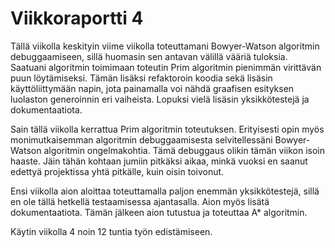 # Viikkoraportti 4

Tällä viikolla keskityin viime viikolla toteuttamani Bowyer-Watson algoritmin debuggaamiseen, sillä huomasin sen antavan välillä vääriä 
tuloksia. Saatuani algoritmin toimimaan toteutin Prim algoritmin pienimmän virittävän puun löytämiseksi. Tämän lisäksi refaktoroin koodia sekä 
lisäsin käyttöliittymään napin, jota painamalla voi nähdä graafisen esityksen luolaston generoinnin eri vaiheista. Lopuksi vielä lisäsin yksikkötestejä 
ja dokumentaatiota.

Sain tällä viikolla kerrattua Prim algoritmin toteutuksen. Erityisesti opin myös monimutkaisemman algoritmin debuggaamisesta selvitellessäni 
Bowyer-Watson algoritmin ongelmakohtia. Tämä debuggaus olikin tämän viikon isoin haaste. Jäin tähän kohtaan jumiin pitkäksi aikaa, minkä vuoksi 
en saanut edettyä projektissa yhtä pitkälle, kuin oisin toivonut.

Ensi viikolla aion aloittaa toteuttamalla paljon enemmän yksikkötestejä, sillä en ole tällä hetkellä testaamisessa ajantasalla. Aion myös lisätä 
dokumentaatiota. Tämän jälkeen aion tutustua ja toteuttaa A* algoritmin.

Käytin viikolla 4 noin 12 tuntia työn edistämiseen.
